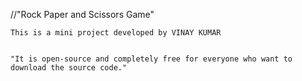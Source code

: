//"Rock Paper and Scissors Game"

```This is a mini project developed by VINAY KUMAR ```
```I used HTML, CSS and JavaScript to make it work properly.

"It is open-source and completely free for everyone who want to download the source code."
```

